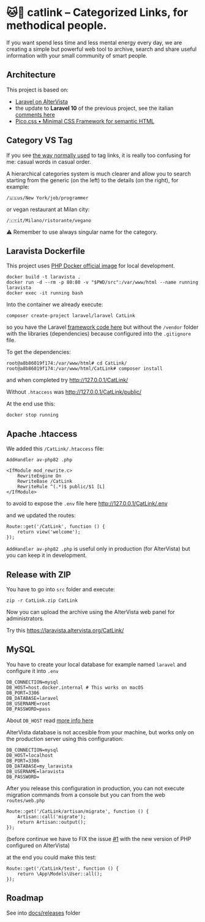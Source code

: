 # 🐱🔗 catlink – Categorized Links, for methodical people.
If you want spend less time and less mental energy every day, we are creating a simple but powerful web tool to archive, search and share useful information with your small community of smart people.

## Architecture
This project is based on:

- [Laravel on AlterVista](https://github.com/rognoni/laravista)
- the update to **Laravel 10** of the previous project, see the italian [comments here](https://web.archive.org/web/20230719210752/https://forum.it.altervista.org/php-mysql-e-apache-htaccess/293642-laravel-altervista.html)
- [Pico.css • Minimal CSS Framework for semantic HTML](https://picocss.com/)

## Category VS Tag
If you see [the way normally used](https://pinboard.in/recent/) to tag links, it is really too confusing for me: casual words in casual order.

A hierarchical categories system is much clearer and allow you to search starting from the generic (on the left) to the details (on the right), for example:
```
/🇺🇸us/New York/job/programmer
```

or vegan restaurant at Milan city:
```
/🇮🇹it/Milano/ristorante/vegano
```

⚠️ Remember to use always singular name for the category.

## Laravista Dockerfile
This project uses [PHP Docker official image](https://hub.docker.com/_/php) for local development.
```
docker build -t laravista .
docker run -d --rm -p 80:80 -v "$PWD/src":/var/www/html --name running laravista
docker exec -it running bash
```

Into the container we already execute:
```
composer create-project laravel/laravel CatLink
```
so you have the Laravel [framework code here](https://github.com/rognoni/catlink/tree/main/src/CatLink)
but without the `/vendor` folder with the libraries (dependencies) because configured into the `.gitignore` file.

To get the dependencies:
```
root@a8b86019f174:/var/www/html# cd CatLink/
root@a8b86019f174:/var/www/html/CatLink# composer install
```

and when completed try http://127.0.0.1/CatLink/ 

Without `.htaccess` was http://127.0.0.1/CatLink/public/

At the end use this:
```
docker stop running
```

## Apache .htaccess
We added this `/CatLink/.htaccess` file:
```
AddHandler av-php82 .php

<IfModule mod_rewrite.c>
    RewriteEngine On
    RewriteBase /CatLink
    RewriteRule ^(.*)$ public/$1 [L]
</IfModule>
```

to avoid to expose the `.env` file here http://127.0.0.1/CatLink/.env

and we updated the routes:
```
Route::get('/CatLink', function () {
    return view('welcome');
});
```

`AddHandler av-php82 .php` is useful only in production (for AlterVista) but you can keep it in development.

## Release with ZIP
You have to go into `src` folder and execute:
```
zip -r CatLink.zip CatLink
```

Now you can upload the archive using the AlterVista web panel for administrators.

Try this https://laravista.altervista.org/CatLink/

## MySQL
You have to create your local database for example named `laravel` and configure it into `.env`

```
DB_CONNECTION=mysql
DB_HOST=host.docker.internal # This works on macOS
DB_PORT=3306
DB_DATABASE=laravel
DB_USERNAME=root
DB_PASSWORD=pass
```

About `DB_HOST` read [more info here](https://docs.docker.com/desktop/networking/#i-want-to-connect-from-a-container-to-a-service-on-the-host)

AlterVista database is not accesible from your machine, but works only on the production server using this configuration:

```
DB_CONNECTION=mysql
DB_HOST=localhost
DB_PORT=3306
DB_DATABASE=my_laravista
DB_USERNAME=laravista
DB_PASSWORD=
```

After you release this configuration in production, you can not execute migration commands from a console but you can from the web `routes/web.php`

```
Route::get('/CatLink/artisan/migrate', function () {
    Artisan::call('migrate');
    return Artisan::output();
});
```

(before continue we have to FIX the issue [#1](https://github.com/rognoni/catlink/issues/1) with the new version of PHP configured on AlterVista)

at the end you could make this test:

```
Route::get('/CatLink/test', function () {
    return \App\Models\User::all();
});
```

## Roadmap

See into [docs/releases](https://github.com/rognoni/catlink/tree/main/docs/releases) folder
